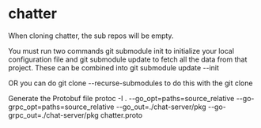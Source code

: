 # chatter

When cloning chatter, the sub repos will be empty. 

You must run two commands git submodule init to initialize your local configuration file and git submodule update to fetch all the data from that project. These can be combined into git submodule update --init

OR you can do git clone --recurse-submodules to do this with the git clone


Generate the Protobuf file
protoc -I . --go_opt=paths=source_relative --go-grpc_opt=paths=source_relative  --go_out=./chat-server/pkg --go-grpc_out=./chat-server/pkg chatter.proto